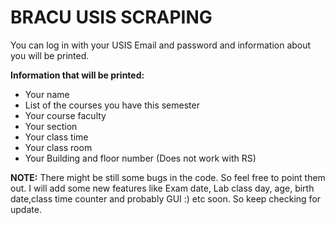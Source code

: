# BRACU USIS SCRAPING
You can log in with your USIS Email and password and information about you will be printed.

**Information that will be printed:**

- Your name
- List of the courses you have this semester
- Your course faculty
- Your section
- Your class time 
- Your class room 
- Your Building and floor number (Does not work with RS)

**NOTE:** There might be still some bugs in the code. So feel free to point them out. I will add some new features like Exam date, Lab class day, age, birth date,class time counter and probably GUI :) etc soon. So keep checking for update.
